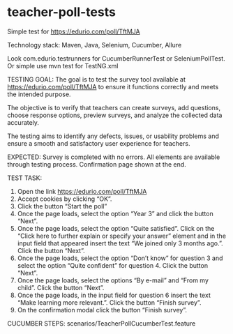# teacher-poll-tests

Simple test for https://edurio.com/poll/TftMJA


Technology stack:
Maven, Java, Selenium, Cucumber, Allure


Look com.edurio.testrunners for CucumberRunnerTest or SeleniumPollTest.
Or simple use mvn test for TestNG.xml


TESTING GOAL:
The goal is to test the survey tool available at https://edurio.com/poll/TftMJA to ensure it functions correctly and meets the intended purpose.

The objective is to verify that teachers can create surveys, add questions, choose response options, preview surveys, and analyze the collected data accurately.

The testing aims to identify any defects, issues, or usability problems and ensure a smooth and satisfactory user experience for teachers.


EXPECTED:
Survey is completed with no errors. All elements are available through testing process. Confirmation page shown at the end.


TEST TASK:
1. Open the link https://edurio.com/poll/TftMJA
2. Accept cookies by clicking “OK”.
3. Click the button “Start the poll”
4. Once the page loads, select the option “Year 3” and click the button “Next”.
5. Once the page loads, select the option “Quite satisfied”. Click on the “Click here to
   further explain or specify your answer” element and in the input field that appeared
   insert the text “We joined only 3 months ago.”. Click the button “Next”.
6. Once the page loads, select the option “Don’t know” for question 3 and select the
   option “Quite confident” for question 4. Click the button “Next”.
7. Once the page loads, select the options “By e-mail” and “From my child”. Click the
   button “Next”.
8. Once the page loads, in the input field for question 6 insert the text “Make learning
   more relevant.”. Click the button “Finish survey”.
9. On the confirmation modal click the button “Finish survey”.


CUCUMBER STEPS: scenarios/TeacherPollCucumberTest.feature